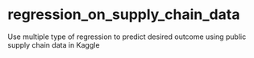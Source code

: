 # regression_on_supply_chain_data
Use multiple type of regression to predict desired outcome using public supply chain data in Kaggle

